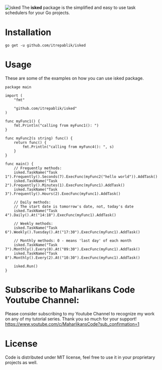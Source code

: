 ![isked](https://user-images.githubusercontent.com/58651329/87672135-096ea980-c7a5-11ea-82cb-38267c9d34a6.png)
The **isked** package is the simplified and easy to use task schedulers for your Go projects.

# Installation
```
go get -u github.com/itrepablik/isked
```

# Usage
These are some of the examples on how you can use isked package.
```
package main

import (
	"fmt"

	"github.com/itrepablik/isked"
)

func myFunc1() {
	fmt.Println("calling from myFunc1(): ")
}

func myFunc2(s string) func() {
	return func() {
		fmt.Println("calling from myFunc4(): ", s)
	}
}

func main() {
	// Frequently methods:
	isked.TaskName("Task 1").Frequently().Seconds(7).ExecFunc(myFunc2("hello world")).AddTask()
	isked.TaskName("Task 2").Frequently().Minutes(1).ExecFunc(myFunc1).AddTask()
	isked.TaskName("Task 3").Frequently().Hours(2).ExecFunc(myFunc1).AddTask()

	// Daily methods:
	// The start date is tomorrow's date, not, today's date
	isked.TaskName("Task 4").Daily().At("14:18").ExecFunc(myFunc1).AddTask()

	// Weekly methods:
	isked.TaskName("Task 6").Weekly().Tuesday().At("17:30").ExecFunc(myFunc1).AddTask()

	// Monthly methods: 0 - means 'last day' of each month
	isked.TaskName("Task 7").Monthly().Every(0).At("09:30").ExecFunc(myFunc1).AddTask()
	isked.TaskName("Task 8").Monthly().Every(2).At("10:30").ExecFunc(myFunc1).AddTask()

	isked.Run()
}
```

# Subscribe to Maharlikans Code Youtube Channel:
Please consider subscribing to my Youtube Channel to recognize my work on any of my tutorial series. Thank you so much for your support!
https://www.youtube.com/c/MaharlikansCode?sub_confirmation=1

# License
Code is distributed under MIT license, feel free to use it in your proprietary projects as well.
